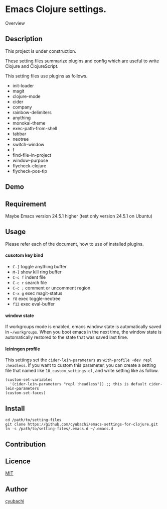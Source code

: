 Emacs Clojure settings.
====

Overview

## Description

This project is under construction.

These setting files summarize plugins and config which are useful to write Clojure and ClojureScript.

This setting files use plugins as follows.

* init-loader
* magit
* clojure-mode
* cider
* company
* rainbow-delimiters
* anything
* monokai-theme
* exec-path-from-shell
* tabbar
* neotree
* switch-window
* f
* find-file-in-project
* window-purpose
* flycheck-clojure
* flycheck-pos-tip

## Demo

## Requirement

Maybe Emacs version 24.5.1 higher (test only version 24.5.1 on Ubuntu)

## Usage

Please refer each of the document, how to use of installed plugins.

#### cusotom key bind

* `C-]` toggle anything buffer
* `M-]` show kill ring buffer
* `C-c f` indent file
* `C-c r` search file
* `C-c ;` comment or uncomment region
* `C-x g` exec magit-status
* `f8` exec toggle-neotree
* `f12` exec eval-buffer

#### window state

If workgroups mode is enabled, emacs window state is automatically saved in `~/workgroups`.
When you boot emacs in the next time, the window state is automatically restored to the state that was saved last time.

#### leiningen profile

This settings set the `cider-lein-parameters` as `with-profile +dev repl :headless`.
If you want to custom this parameter, you can create a setting file that named like `10_custom_settings.el`,
and write setting like as follow.

```
(custom-set-variables
  '(cider-lein-parameters "repl :headless")) ;; this is default cider-lein-parameters
(custom-set-faces)
```

#### 

## Install

```
cd /path/to/setting-files
git clone https://github.com/cyubachi/emacs-settings-for-clojure.git
ln -s /path/to/setting-files/.emacs.d ~/.emacs.d
```

## Contribution

## Licence

[MIT](https://github.com/tcnksm/tool/blob/master/LICENCE)

## Author

[cyubachi](https://github.com/cyubachi)